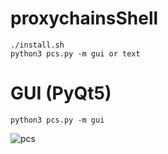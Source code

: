 # proxychainsShell


```
./install.sh
python3 pcs.py -m gui or text
```

# GUI (PyQt5)
```
python3 pcs.py -m gui
```
![pcs](https://user-images.githubusercontent.com/86805843/181652108-061203a7-bf5b-46f5-b644-d34ae9867e76.png)

